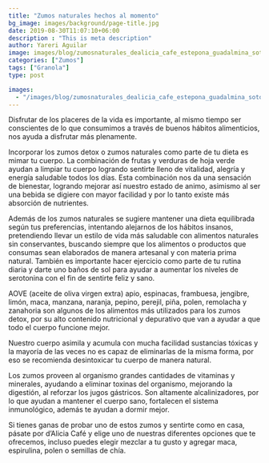 ```yaml
---
title: "Zumos naturales hechos al momento"
bg_image: images/background/page-title.jpg
date: 2019-08-30T11:07:10+06:00
description : "This is meta description"
author: Yareri Aguilar
image: images/blog/zumosnaturales_dealicia_cafe_estepona_guadalmina_sotogrande.jpeg
categories: ["Zumos"]
tags: ["Granola"]
type: post

images:
  - "/images/blog/zumosnaturales_dealicia_cafe_estepona_guadalmina_sotogrande.jpeg"
---
```


Disfrutar de los placeres de la vida es importante, al mismo tiempo ser conscientes de lo que consumimos a través de buenos hábitos alimenticios, nos ayuda a disfrutar más plenamente.

Incorporar los zumos detox o zumos naturales como parte de tu dieta es mimar tu cuerpo. La combinación de frutas y verduras de hoja verde ayudan a limpiar tu cuerpo logrando sentirte lleno de vitalidad, alegría y energía saludable todos los días. Esta combinación nos da una sensación de bienestar, logrando mejorar así nuestro estado de animo, asimismo al ser una bebida se digiere con mayor facilidad y por lo tanto existe más absorción de nutrientes.

Además de los zumos naturales se sugiere mantener una dieta equilibrada según tus preferencias, intentando alejarnos de los hábitos insanos, pretendiendo llevar un estilo de vida más saludable con alimentos naturales sin conservantes, buscando siempre que los alimentos o productos que consumas sean elaborados de manera artesanal y con materia prima natural. También es importante hacer ejercicio como parte de tu rutina diaria y darte uno baños de sol para ayudar a aumentar los niveles de serotonina con el fin de sentirte feliz y sano.

AOVE (aceite de oliva virgen extra) apio, espinacas, frambuesa, jengibre, limón, maca, manzana, naranja, pepino, perejil, piña, polen, remolacha y zanahoria son algunos de los alimentos más utilizados para los zumos detox, por su alto contenido nutricional y depurativo que van a ayudar a que todo el cuerpo funcione mejor.

Nuestro cuerpo asimila y acumula con mucha facilidad sustancias tóxicas y la mayoría de las veces no es capaz de eliminarlas de la misma forma, por eso se recomienda desintoxicar tu cuerpo de manera natural.

Los zumos proveen al organismo grandes cantidades de vitaminas y minerales, ayudando a eliminar toxinas del organismo, mejorando la digestión, al reforzar los jugos gástricos. Son altamente alcalinizadores, por lo que ayudan a mantener el cuerpo sano, fortalecen el sistema inmunológico, además te ayudan a dormir mejor.

Si tienes ganas de probar uno de estos zumos y sentirte como en casa, pásate por d’Alicia Café y elige uno de nuestras diferentes opciones que te ofrecemos, incluso puedes elegir mezclar a tu gusto y agregar maca, espirulina, polen o semillas de chía.
